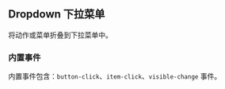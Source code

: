 <div class="demo-header">
<p class="overviewicon">
  <span class="wapi-form-usercontact"/>
</p>

## Dropdown 下拉菜单

<nova-uxlink widget-name="Dropdown"></nova-uxlink>

将动作或菜单折叠到下拉菜单中。

</div>

### 内置事件

内置事件包含：`button-click`、`item-click`、`visible-change` 事件。

<nova-demo-view link="dropdown/events"></nova-demo-view>
